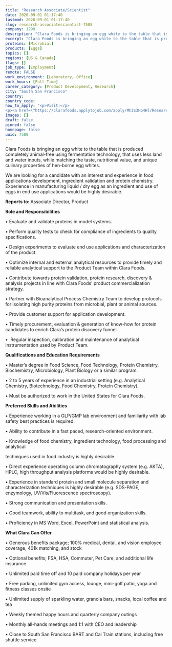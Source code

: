 ```yaml
---
title: "Research Associate/Scientist"
date: 2020-09-01 01:17:40
lastmod: 2020-09-01 01:17:40
slug: research-associatescientist-7588
company: 1299
description: "Clara Foods is bringing an egg white to the table that is produced completely animal-free using fermentation technology, that uses less land and water inputs, while matching the taste, nutritional value, and unique culinary properties of hen-borne egg whites.We are looking for a candidate with an interest and experience in food applications development, ingredient validation and protein chemistry. Experience in manufacturing liquid / dry egg as an ingredient and use of eggs in end use applications would be highly desirable."
excerpt: "Clara Foods is bringing an egg white to the table that is produced completely animal-free using fermentation technology, that uses less land and water inputs, while matching the taste, nutritional value, and unique culinary properties of hen-borne egg whites.We are looking for a candidate with an interest and experience in food applications development, ingredient validation and protein chemistry. Experience in manufacturing liquid / dry egg as an ingredient and use of eggs in end use applications would be highly desirable."
proteins: [Microbial]
products: [Eggs]
topics: []
regions: [US & Canada]
flags: []
job_type: [Employment]
remote: FALSE
work_environment: [Laboratory, Office]
work_hours: [Full-Time]
career_category: [Product Development, Research]
city: "South San Francisco"
country: 
country_code: 
how_to_apply: "<p>Visit:</p>
<p><a href=\"https://clarafoods.applytojob.com/apply/Mh2s3Hp4Hl/Research-AssociateScientist?source=proteinreport\">https://clarafoods.applytojob.com/apply/Mh2s3Hp4Hl/Research-AssociateSc…</a></p>"
images: []
draft: false
pinned: false
homepage: false
uuid: 7588
---
```

<p>Clara Foods is bringing an egg white to the table that is produced completely animal-free using fermentation technology, that uses less land and water inputs, while matching the taste, nutritional value, and unique culinary properties of hen-borne egg whites.</p>
<p>We are looking for a candidate with an interest and experience in food applications development, ingredient validation and protein chemistry. Experience in manufacturing liquid / dry egg as an ingredient and use of eggs in end use applications would be highly desirable.</p>
<p><strong>Reports to: </strong>Associate Director, Product</p>
<p><strong>Role and Responsibilities</strong></p>
<p>• Evaluate and validate proteins in model systems.</p>
<p>• Perform quality tests to check for compliance of ingredients to quality specifications.</p>
<p>• Design experiments to evaluate end use applications and characterization of the product.</p>
<p>• Optimize internal and external analytical resources to provide timely and reliable analytical support to the Product Team within Clara Foods.</p>
<p>• Contribute towards protein validation, protein research, discovery & analysis projects in line with Clara Foods’ product commercialization strategy.</p>
<p>• Partner with Bioanalytical Process Chemistry Team to develop protocols for isolating high purity proteins from microbial, plant or animal sources. </p>
<p>• Provide customer support for application development.</p>
<p>• Timely procurement, evaluation & generation of know-how for protein candidates to enrich Clara’s protein discovery funnel.</p>
<p>•  Regular inspection, calibration and maintenance of analytical instrumentation used by Product Team.</p>
<p><strong>Qualifications and Education Requirements</strong></p>
<p>• Master’s degree in Food Science, Food Technology, Protein Chemistry, Biochemistry, Microbiology, Plant Biology or a similar program.</p>
<p>• 2 to 5 years of experience in an industrial setting (e.g. Analytical Chemistry, Biotechnology, Food Chemistry, Protein Chemistry).</p>
<p>• Must be authorized to work in the United States for Clara Foods.</p>
<p><strong>Preferred Skills and Abilities</strong></p>
<p>• Experience working in a GLP/GMP lab environment and familiarity with lab safety best practices is required. </p>
<p>• Ability to contribute in a fast paced, research-oriented environment.</p>
<p>• Knowledge of food chemistry, ingredient technology, food processing and analytical</p>
<p>techniques used in food industry is highly desirable.</p>
<p>• Direct experience operating column chromatography system (e.g. AKTA), HPLC, high throughput analysis platforms would be highly desirable. </p>
<p>• Experience in standard protein and small molecule separation and characterization techniques is highly desirable (e.g. SDS-PAGE, enzymology, UV/Vis/Fluorescence spectroscopy). </p>
<p>• Strong communication and presentation skills.</p>
<p>• Good teamwork, ability to multitask, and good organization skills.</p>
<p>• Proficiency in MS Word, Excel, PowerPoint and statistical analysis.</p>
<p><strong>What Clara Can Offer </strong></p>
<p>• Generous benefits package; 100% medical, dental, and vision employee coverage, 401k matching, and stock</p>
<p>• Optional benefits; FSA, HSA, Commuter, Pet Care, and additional life insurance</p>
<p>• Unlimited paid time off and 10 paid company holidays per year</p>
<p>• Free parking, unlimited gym access, lounge, mini-golf patio, yoga and fitness classes onsite</p>
<p>• Unlimited supply of sparkling water, granola bars, snacks, local coffee and tea</p>
<p>• Weekly themed happy hours and quarterly company outings</p>
<p>• Monthly all-hands meetings and 1:1 with CEO and leadership</p>
<p>• Close to South San Francisco BART and Cal Train stations, including free shuttle service</p>
